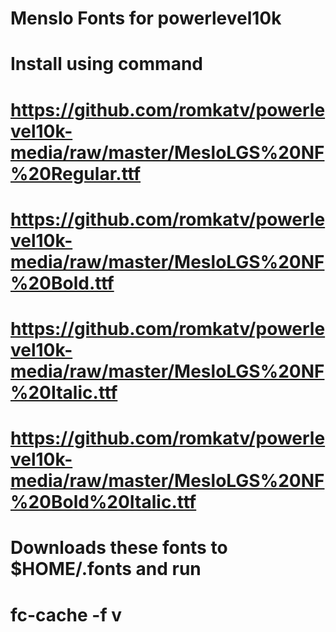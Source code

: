 # Menslo Fonts for powerlevel10k
# Install using command
# https://github.com/romkatv/powerlevel10k-media/raw/master/MesloLGS%20NF%20Regular.ttf
# https://github.com/romkatv/powerlevel10k-media/raw/master/MesloLGS%20NF%20Bold.ttf
# https://github.com/romkatv/powerlevel10k-media/raw/master/MesloLGS%20NF%20Italic.ttf
# https://github.com/romkatv/powerlevel10k-media/raw/master/MesloLGS%20NF%20Bold%20Italic.ttf
# Downloads these fonts to $HOME/.fonts and run 
# fc-cache -f v

